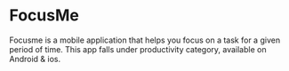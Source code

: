# FocusMe

Focusme is a mobile application that helps you focus on a task for a given period of time. 
This app falls under productivity category, available on Android & ios.











